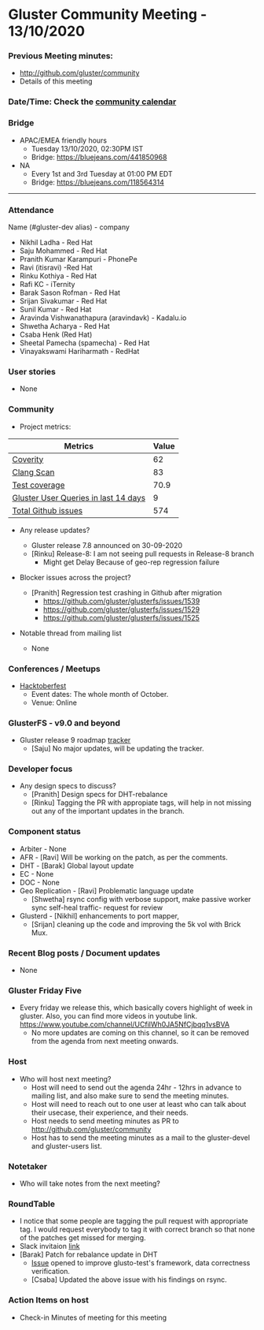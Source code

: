 # Gluster Community Meeting -  13/10/2020


### Previous Meeting minutes:

- http://github.com/gluster/community
- Details of this meeting

### Date/Time: Check the [community calendar](https://calendar.google.com/calendar/b/1?cid=dmViajVibDBrbnNiOWQwY205ZWg5cGJsaTRAZ3JvdXAuY2FsZW5kYXIuZ29vZ2xlLmNvbQ)

### Bridge
* APAC/EMEA friendly hours
  - Tuesday 13/10/2020, 02:30PM IST
  - Bridge: https://bluejeans.com/441850968
* NA
  - Every 1st and 3rd Tuesday at 01:00 PM EDT
  - Bridge: https://bluejeans.com/118564314


-------

### Attendance
Name (#gluster-dev alias) - company
* Nikhil Ladha - Red Hat
* Saju Mohammed - Red Hat
* Pranith Kumar Karampuri - PhonePe
* Ravi (itisravi) -Red Hat
* Rinku Kothiya - Red Hat
* Rafi KC - iTernity
* Barak Sason Rofman - Red Hat
* Srijan Sivakumar - Red Hat
* Sunil Kumar - Red Hat
* Aravinda Vishwanathapura (aravindavk) - Kadalu.io
* Shwetha Acharya - Red Hat
* Csaba Henk (Red Hat)
* Sheetal Pamecha (spamecha) - Red Hat
* Vinayakswami Hariharmath - RedHat
 
### User stories
* None

### Community

* Project metrics:

|    Metrics                |   Value  |
| ------------------------- | -------- |
|[Coverity](https://scan.coverity.com/projects/gluster-glusterfs)  | 62  |
|[Clang Scan](https://build.gluster.org/job/clang-scan/lastBuild/) |   83  |
|[Test coverage](https://build.gluster.org/job/line-coverage/lastCompletedBuild/Line_20Coverage_20Report/)|    70.9 |
|[Gluster User Queries in last 14 days](https://lists.gluster.org/pipermail/gluster-users/2020-October/thread.html)        |     9     |
|[Total Github issues](https://github.com/gluster/glusterfs/issues)       |    574   |


* Any release updates?
    * Gluster release 7.8 announced on 30-09-2020
    * [Rinku] Release-8: I am not seeing pull requests in Release-8 branch 
        * Might get Delay Because of geo-rep regression failure

* Blocker issues across the project?
    * [Pranith] Regression test crashing in Github after migration
        * https://github.com/gluster/glusterfs/issues/1539
        * https://github.com/gluster/glusterfs/issues/1529
        * https://github.com/gluster/glusterfs/issues/1525


* Notable thread from mailing list
    * None


### Conferences / Meetups

* [Hacktoberfest](https://hacktoberfest.digitalocean.com/)
    * Event dates: The whole month of October.
    * Venue: Online


### GlusterFS - v9.0 and beyond
* Gluster release 9 roadmap [tracker](https://github.com/gluster/glusterfs/issues/1465)
    * [Saju] No major updates, will be updating the tracker.

### Developer focus

* Any design specs to discuss?
    * [Pranith] Design specs for DHT-rebalance
    * [Rinku] Tagging the PR with appropiate tags, will help in not missing out any of the important updates in the branch.



### Component status
* Arbiter - None
* AFR - [Ravi] Will be working on the patch, as per the comments.
* DHT - [Barak] Global layout update
* EC - None
* DOC - None
* Geo Replication - [Ravi] Problematic language update
    * [Shwetha] rsync config with verbose support, make passive worker sync self-heal traffic- request for review
* Glusterd - [Nikhil] enhancements to port mapper, 
    * [Srijan] cleaning up the code and improving the 5k vol with Brick Mux.


### Recent Blog posts / Document updates
* None


### Gluster Friday Five
* Every friday we release this, which basically covers highlight of week in gluster. Also, you can find more videos in youtube link.
  https://www.youtube.com/channel/UCfilWh0JA5NfCjbqq1vsBVA
  * No more updates are coming on this channel, so it can be removed from the agenda from next meeting onwards. 

### Host

* Who will host next meeting?
  - Host will need to send out the agenda 24hr - 12hrs in advance to mailing list, and also make sure to send the meeting minutes.
  - Host will need to reach out to one user at least who can talk about their usecase, their experience, and their needs.
  - Host needs to send meeting minutes as PR to http://github.com/gluster/community
  - Host has to send the meeting minutes as a mail to the gluster-devel and gluster-users list.


### Notetaker

* Who will take notes from the next meeting?


### RoundTable
* I notice that some people are tagging the pull request with appropriate tag. I would request everybody to tag it with correct branch so that none of the patches get missed for merging.
* Slack invitaion [link](https://gluster.slack.com/join/shared_invite/enQtODMwMDU5MTI0OTQ3LTNjMTA4NTJmMDY3OGM4YTA0ZDlhOGM5ZWYzNjRkYmQ0Mjg3NDUxODRjZGI4ZjQxNDczNTYxZWZjMmY5NDMyNzM#/)
* [Barak] Patch for rebalance update in DHT
    * [Issue](https://github.com/gluster/glusto-tests/issues/33) opened to improve glusto-test's framework, data correctness verification.
    * [Csaba] Updated the above issue with his findings on rsync.


### Action Items on host
* Check-in Minutes of meeting for this meeting
